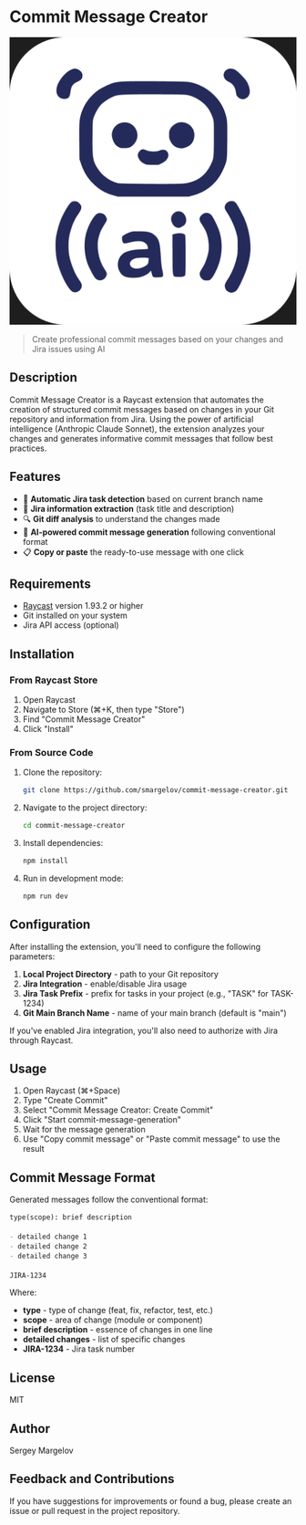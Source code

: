 # Commit Message Creator

![Commit Message Creator Logo](./assets/extension-icon.png)

> Create professional commit messages based on your changes and Jira issues using AI

## Description

Commit Message Creator is a Raycast extension that automates the creation of structured commit messages based on changes in your Git repository and information from Jira. Using the power of artificial intelligence (Anthropic Claude Sonnet), the extension analyzes your changes and generates informative commit messages that follow best practices.

## Features

- 🔄 **Automatic Jira task detection** based on current branch name
- 📝 **Jira information extraction** (task title and description)
- 🔍 **Git diff analysis** to understand the changes made
- 🤖 **AI-powered commit message generation** following conventional format
- 📋 **Copy or paste** the ready-to-use message with one click

## Requirements

- [Raycast](https://raycast.com/) version 1.93.2 or higher
- Git installed on your system
- Jira API access (optional)

## Installation

### From Raycast Store

1. Open Raycast
2. Navigate to Store (⌘+K, then type "Store")
3. Find "Commit Message Creator"
4. Click "Install"

### From Source Code

1. Clone the repository:

   ```bash
   git clone https://github.com/smargelov/commit-message-creator.git
   ```

2. Navigate to the project directory:

   ```bash
   cd commit-message-creator
   ```

3. Install dependencies:

   ```bash
   npm install
   ```

4. Run in development mode:

   ```bash
   npm run dev
   ```

## Configuration

After installing the extension, you'll need to configure the following parameters:

1. **Local Project Directory** - path to your Git repository
2. **Jira Integration** - enable/disable Jira usage
3. **Jira Task Prefix** - prefix for tasks in your project (e.g., "TASK" for TASK-1234)
4. **Git Main Branch Name** - name of your main branch (default is "main")

If you've enabled Jira integration, you'll also need to authorize with Jira through Raycast.

## Usage

1. Open Raycast (⌘+Space)
2. Type "Create Commit"
3. Select "Commit Message Creator: Create Commit"
4. Click "Start commit-message-generation"
5. Wait for the message generation
6. Use "Copy commit message" or "Paste commit message" to use the result

## Commit Message Format

Generated messages follow the conventional format:

```markdown
type(scope): brief description

- detailed change 1
- detailed change 2
- detailed change 3

JIRA-1234
```

Where:

- **type** - type of change (feat, fix, refactor, test, etc.)
- **scope** - area of change (module or component)
- **brief description** - essence of changes in one line
- **detailed changes** - list of specific changes
- **JIRA-1234** - Jira task number

## License

MIT

## Author

Sergey Margelov

## Feedback and Contributions

If you have suggestions for improvements or found a bug, please create an issue or pull request in the project repository.
